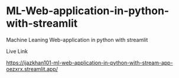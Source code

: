 # ML-Web-application-in-python-with-streamlit
Machine Leaning Web-application in python with streamlit


Live Link 

https://ijazkhan101-ml-web-application-in-python-with-stream-app-oezxrx.streamlit.app/
